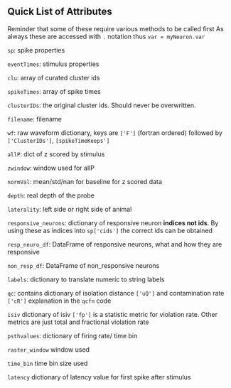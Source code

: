 
## Quick List of Attributes
Reminder that some of these require various methods to be called first
As always these are accessed with `.` notation thus `var = myNeuron.var`

`sp`: spike properties

`eventTimes`: stimulus properties

`clu`: array of curated cluster ids

`spikeTimes`: array of spike times

`clusterIDs`: the original cluster ids. Should never be overwritten.

`filename`: filename

`wf`: raw waveform dictionary, keys are `['F']` (fortran ordered) followed by `['ClusterIDs']`, `[spikeTimeKeeps']`

`allP`: dict of z scored by stimulus

`zwindow`: window used for allP

`normVal`: mean/std/nan for baseline for z scored data

`depth`: real depth of the probe

`laterality`: left side or right side of animal

`responsive_neurons`: dictionary of responsive neuron **indices not ids**. By using these as indices into `sp['cids']` the correct ids can be obtained

`resp_neuro_df`: DataFrame of responsive neurons, what and how they are responsive

`non_resp_df`: DataFrame of non_responsive neurons

`labels`: dictionary to translate numeric to string labels

`qc`: contains dictionary of isolation distance `['uQ']` and contamination rate `['cR']` explanation in the `qcfn` code

`isiv` dictionary of isiv `['fp']` is a statistic metric for violation rate. Other metrics are just total and fractional violation rate

`psthvalues`: dictionary of firing rate/ time bin

`raster_window` window used

`time_bin` time bin size used

`latency` dictionary of latency value for first spike after stimulus
